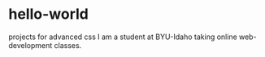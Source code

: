 # hello-world
projects for advanced css
I am a student at BYU-Idaho taking online web-development classes.
